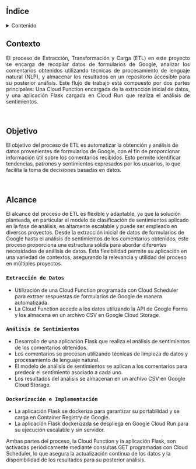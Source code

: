 ## Índice

<!-- TABLE OF CONTENTS -->
<details>
  <summary>Contenido</summary>
  <ol>
    <li><a href="#Índice">Índice</a></li>
    <li><a href="#Contexto">Contexto</a></li>
    <li><a href="#Objetivo">Objetivo</a></li>
    <li><a href="#Alcance">Alcance</a></li>
  </ol>
</details>

## Contexto

<p align="justify">
El proceso de Extracción, Transformación y Carga (ETL) en este proyecto se encarga de recopilar datos de formularios de Google, analizar los comentarios obtenidos utilizando técnicas de procesamiento de lenguaje natural (NLP), y almacenar los resultados en un repositorio accesible para su posterior análisis. Este flujo de trabajo está compuesto por dos partes principales: Una Cloud Function encargada de la extracción inicial de datos, y una aplicación Flask cargada en Cloud Run que realiza el análisis de sentimientos.

</p>

<br/>

## Objetivo

El objetivo del proceso de ETL es automatizar la obtención y análisis de datos provenientes de formularios de Google, con el fin de proporcionar información útil sobre los comentarios recibidos. Esto permite identificar tendencias, patrones y sentimientos expresados por los usuarios, lo que facilita la toma de decisiones basadas en datos.

<br/>

## Alcance

El alcance del proceso de ETL es flexible y adaptable, ya que la solución planteada, en particular el modelo de clasificación de sentimientos aplicado en la fase de análisis, es altamente escalable y puede ser empleado en diversos proyectos. Desde la extracción inicial de datos de formularios de Google hasta el análisis de sentimientos de los comentarios obtenidos, este proceso proporciona una estructura sólida para abordar diferentes necesidades de análisis de datos. Esta flexibilidad permite su aplicación en una variedad de contextos, asegurando la relevancia y utilidad del proceso en múltiples proyectos.

### **`Extracción de Datos`**

- Utilización de una Cloud Function programada con Cloud Scheduler para extraer respuestas de formularios de Google de manera automatizada.
- La Cloud Function accede a los datos utilizando la API de Google Forms y los almacena en un archivo CSV en Google Cloud Storage.

### **`Análisis de Sentimientos`**

- Desarrollo de una aplicación Flask que realiza el análisis de sentimientos de los comentarios obtenidos.
- Los comentarios se procesan utilizando técnicas de limpieza de datos y procesamiento de lenguaje natural.
- El modelo de análisis de sentimientos se aplican a los comentarios para predecir el sentimiento asociado a cada uno.
- Los resultados del análisis se almacenan en un archivo CSV en Google Cloud Storage.

### **`Dockerización e Implementación`**

- La aplicación Flask se dockeriza para garantizar su portabilidad y se carga en Container Registry de Google.
- La aplicación Flask dockerizada se despliega en Google Cloud Run para su ejecución escalable y sin servidor.

Ambas partes del proceso, la Cloud Function y la aplicación Flask, son activadas periódicamente mediante consultas GET programadas con Cloud Scheduler, lo que asegura la actualización continua de los datos y la disponibilidad de los resultados para su posterior análisis.
